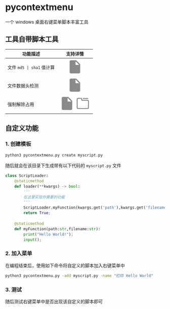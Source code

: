 # pycontextmenu
 一个 windows 桌面右键菜单脚本丰富工具

## 工具自带脚本工具
|功能描述|支持详情|
|-------|-------|
|文件 `md5 \| sha1` 值计算|<div align="center"><img width="50px" src="icon/file.png" /></div>|
|文件数据头检测| <div align="center"><img width="50px" src="icon/file.png" /></div>|
|强制解除占用|<div align="center"><img width="50px" src="icon/file.png" /><img width="50px" src="icon/folder.png" /></div>|

## 自定义功能
### 1. 创建模板
```bash
python3 pycontextmenu.py create myscript.py
```
随后就会在该目录下生成带有以下代码的 `myscript.py` 文件

```python
class ScriptLoader:
    @staticmethod
    def loader(**kwargs) -> bool:
        '''
        在这里实现你需要的功能
        '''
        ScriptLoader.myFunction(kwargs.get('path'),kwargs.get('filename'),kwargs.get('type'));
        return True;

    @staticmethod
    def myFunction(path:str,filename:str):
        print("Hello World!");
        input();
```
### 2. 加入菜单
在编程结束后，使用如下命令将自定义的脚本加入右键菜单中
```bash
python3 pycontextmenu.py -add myscript.py -name "打印 Hello World"
```
### 3. 测试
随后测试右键菜单中是否出现该自定义的脚本即可